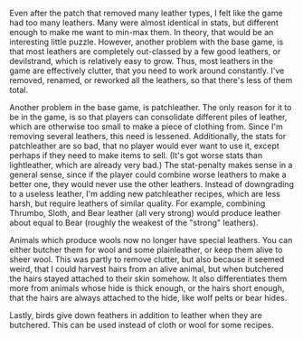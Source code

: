 Even after the patch that removed many leather types, I felt like the game had too many leathers.
Many were almost identical in stats, but different enough to make me want to min-max them.
In theory, that would be an interesting little puzzle.
However, another problem with the base game, is that most leathers are completely out-classed by a few good leathers, 
or devilstrand, which is relatively easy to grow.
Thus, most leathers in the game are effectively clutter, that you need to work around constantly.
I've removed, renamed, or reworked all the leathers, so that there's less of them total.

Another problem in the base game, is patchleather.
The only reason for it to be in the game, is so that players can consolidate different piles of leather,
which are otherwise too small to make a piece of clothing from.
Since I'm removing several leathers, this need is lessened.
Additionally, the stats for patchleather are so bad, that no player would ever want to use it, 
except perhaps if they need to make items to sell.
(It's got worse stats than lightleather, which are already very bad.)
The stat-penalty makes sense in a general sense, since if the player could combine worse leathers to make a better one,
they would never use the other leathers.
Instead of downgrading to a useless leather, I'm adding new patchleather recipes, which are less harsh,
but require leathers of similar quality.
For example, combining Thrumbo, Sloth, and Bear leather (all very strong) would produce leather about equal to Bear
(roughly the weakest of the "strong" leathers).

Animals which produce wools now no longer have special leathers.
You can either butcher them for wool and some plainleather, or keep them alive to sheer wool.
This was partly to remove clutter, but also because it seemed weird, that I could harvest hairs from an alive animal,
but when butchered the hairs stayed attached to their skin somehow.
It also differentiates them more from animals whose hide is thick enough, or the hairs short enough,
that the hairs are always attached to the hide, like wolf pelts or bear hides.

Lastly, birds give down feathers in addition to leather when they are butchered.
This can be used instead of cloth or wool for some recipes.
